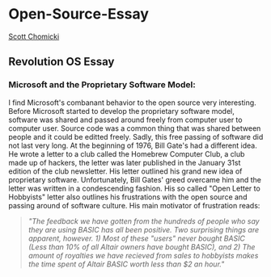 # Open-Source-Essay
[Scott Chomicki](https://www.linkedin.com/in/schomicki/)
## Revolution OS Essay
### Microsoft and the Proprietary Software Model:

  I find Microsoft's combanant behavior to the open source very interesting. Before Microsoft started to develop the proprietary software model, software was shared and passed around freely from computer user to computer user. Source code was a common thing that was shared between people and it could be editted freely. Sadly, this free passing of software did not last very long. At the beginning of 1976, Bill Gate's had a different idea. He wrote a letter to a club called the Homebrew Computer Club, a club made up of hackers, the letter was later published in the January 31st edition of the club newsletter. His letter outlined his grand new idea of proprietary software. Unfortunately, Bill Gates' greed overcame him and the letter was written in a condescending fashion. His so called "Open Letter to Hobbyists" letter also outlines his frustrations with the open source and passing around of software culture. His main motivator of frustration reads:
  > *"The feedback we have gotten from the hundreds of people who say they are using BASIC has all been positive. Two surprising things are apparent, however. 1) Most of these "users" never bought BASIC (Less than 10% of all Altair owners have bought BASIC), and 2) The amount of royalties we have recieved from sales to hobbyists makes the time spent of Altair BASIC worth less than $2 an hour."*
